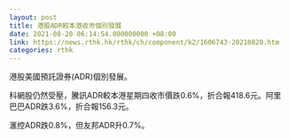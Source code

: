 ```yaml
---
layout: post
title: 港股ADR較本港收市個別發展
date: 2021-08-20 06:14:54.000000000 +08:00
link: https://news.rthk.hk/rthk/ch/component/k2/1606743-20210820.htm
categories: rthk
---
```


港股美國預託證券(ADR)個別發展。

科網股仍然受壓，騰訊ADR較本港星期四收市價跌0.6%，折合報418.6元。阿里巴巴ADR跌3.6%，折合報156.3元。

滙控ADR跌0.8%，但友邦ADR升0.7%。
